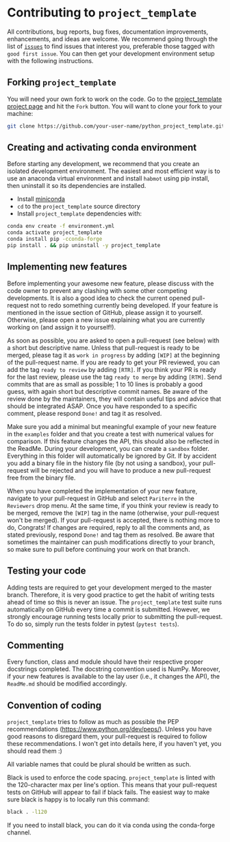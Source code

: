 # Contributing to `project_template`
All contributions, bug reports, bug fixes, documentation improvements, enhancements, and ideas are welcome.
We recommend going through the list of [`issues`](https://github.com/pyomeca/python_project_template/issues) to find issues that interest you, preferable those tagged with `good first issue`.
You can then get your development environment setup with the following instructions.

## Forking `project_template`

You will need your own fork to work on the code.
Go to the [project_template project page](https://github.com/pyomeca/python_project_template/) and hit the `Fork` button.
You will want to clone your fork to your machine:

```bash
git clone https://github.com/your-user-name/python_project_template.git
```

## Creating and activating conda environment

Before starting any development, we recommend that you create an isolated development environment. 
The easiest and most efficient way is to use an anaconda virtual environment and install `habmot` using pip install, then uninstall it so its dependencies are installed.

- Install [miniconda](https://conda.io/miniconda.html)
- `cd` to the `project_template` source directory
- Install `project_template` dependencies with:

```bash
conda env create -f environment.yml
conda activate project_template
conda install pip -cconda-forge
pip install . && pip uninstall -y project_template
```

## Implementing new features

Before implementing your awesome new feature, please discuss with the code owner to prevent any clashing with some other competing developments. 
It is also a good idea to check the current opened pull-request not to redo something currently being developed. 
If your feature is mentioned in the issue section of GitHub, please assign it to yourself.
Otherwise, please open a new issue explaining what you are currently working on (and assign it to yourself!).

As soon as possible, you are asked to open a pull-request (see below) with a short but descriptive name. 
Unless that pull-request is ready to be merged, please tag it as `work in progress` by adding `[WIP]` at the beginning of the pull-request name.
If you are ready to get your PR reviewed, you can add the tag `ready to review` by adding `[RTR]`.
If you think your PR is ready for the last review, please use the tag `ready to merge` by adding `[RTM]`.
Send commits that are as small as possible; 1 to 10 lines is probably a good guess, with again short but descriptive commit names. 
Be aware of the review done by the maintainers, they will contain useful tips and advice that should be integrated ASAP. 
Once you have responded to a specific comment, please respond `Done!` and tag it as resolved.

Make sure you add a minimal but meaningful example of your new feature in the `examples` folder and that you create a test with numerical values for comparison.
If this feature changes the API, this should also be reflected in the ReadMe.
During your development, you can create a `sandbox` folder. 
Everything in this folder will automatically be ignored by Git. 
If by accident you add a binary file in the history file (by not using a sandbox), your pull-request will be rejected and you will have to produce a new pull-request free from the binary file. 

When you have completed the implementation of your new feature, navigate to your pull-request in GitHub and select `Pariterre` in the `Reviewers` drop menu. 
At the same time, if you think your review is ready to be merged, remove the `[WIP]` tag in the name (otherwise, your pull-request won't be merged). 
If your pull-request is accepted, there is nothing more to do, Congrats! 
If changes are required, reply to all the comments and, as stated previously, respond `Done!` and tag them as resolved. 
Be aware that sometimes the maintainer can push modifications directly to your branch, so make sure to pull before continuing your work on that branch.

## Testing your code

Adding tests are required to get your development merged to the master branch. 
Therefore, it is very good practice to get the habit of writing tests ahead of time so this is never an issue.
The `project_template` test suite runs automatically on GitHub every time a commit is submitted.
However, we strongly encourage running tests locally prior to submitting the pull-request.
To do so, simply run the tests folder in pytest (`pytest tests`).

## Commenting

Every function, class and module should have their respective proper docstrings completed.
The docstring convention used is NumPy. 
Moreover, if your new features is available to the lay user (i.e., it changes the API), the `ReadMe.md` should be modified accordingly.

## Convention of coding

`project_template` tries to follow as much as possible the PEP recommendations (https://www.python.org/dev/peps/). 
Unless you have good reasons to disregard them, your pull-request is required to follow these recommendations. 
I won't get into details here, if you haven't yet, you should read them :) 

All variable names that could be plural should be written as such.

Black is used to enforce the code spacing. 
`project_template` is linted with the 120-character max per line's option. 
This means that your pull-request tests on GitHub will appear to fail if black fails. 
The easiest way to make sure black is happy is to locally run this command:
```bash
black . -l120
```
If you need to install black, you can do it via conda using the conda-forge channel.


